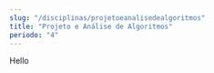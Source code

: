 ```yaml
---
slug: "/disciplinas/projetoeanalisedealgoritmos"
title: "Projeto e Análise de Algoritmos"
periodo: "4"
---
```


Hello
